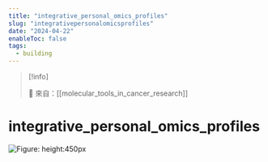 ```yaml
---
title: "integrative_personal_omics_profiles"
slug: "integrativepersonalomicsprofiles"
date: "2024-04-22"
enableToc: false
tags:
  - building
---
```


> [!info]
>
> 🌱 來自：[[molecular_tools_in_cancer_research]]

# integrative_personal_omics_profiles

![Figure: height:450px](https://i.imgur.com/mZ8fuTO.png)

